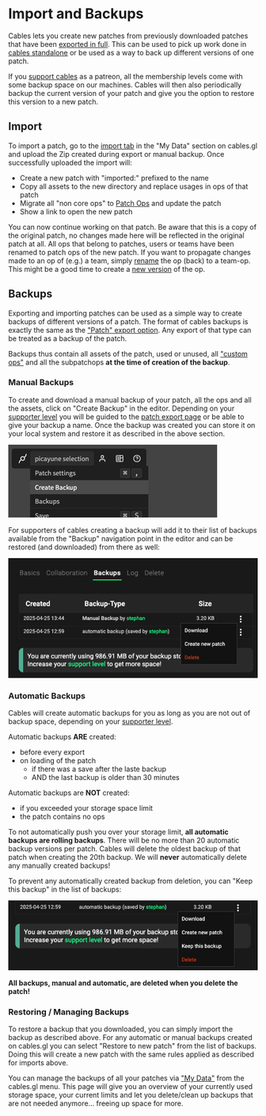 # Import and Backups

Cables lets you create new patches from previously downloaded patches that have been [exported in full](../dev_embed/export_standalone/export_standalone).
This can be used to pick up work done in [cables standalone](/standalone) or be used as a way to back up different versions of one patch.

If you [support cables](/support) as a patreon, all the membership levels come with some backup space on our machines. Cables will then also
periodically backup the current version of your patch and give you the option to restore this version to a new patch.

## Import

To import a patch, go to the [import tab](/mydata#import) in the "My Data" section on cables.gl and upload the Zip created during export or
manual backup. Once successfully uploaded the import will:

- Create a new patch with "imported:" prefixed to the name
- Copy all assets to the new directory and replace usages in ops of that patch
- Migrate all "non core ops" to [Patch Ops](../../5_1_permissions/3_ops/ops) and update the patch
- Show a link to open the new patch

You can now continue working on that patch. Be aware that this is a copy of the original patch, no changes made here will be reflected
in the original patch at all. All ops that belong to patches, users or teams have been renamed to patch ops of the new patch. If you
want to propagate changes made to an op of (e.g.) a team, simply [rename](../../5_writing_ops/dev_renaming/dev_renaming) the op (back) to a team-op. 
This might be a good time to create a [new version](../../5_writing_ops/dev_renaming/dev_renaming) of the op.

## Backups

Exporting and importing patches can be used as a simple way to create backups of different versions of a patch. The format of cables
backups is exactly the same as the ["Patch" export option](../dev_embed/export_standalone/export_standalone). Any export of that type can be treated as a backup of the patch.

Backups thus contain all assets of the patch, used or unused, all ["custom ops"](../../5_1_permissions/3_ops/ops) and all
the subpatchops **at the time of creation of the backup**.

### Manual Backups

To create and download a manual backup of your patch, all the ops and all the assets, click on "Create Backup" in the editor.
Depending on your [supporter level](/support) you will be guided to the [patch export page](../dev_embed/export_standalone/export_standalone)
or be able to give your backup a name. Once the backup was created you can store it on your local system and restore it
as described in the above section.

![](img/create_backup.png)

For supporters of cables creating a backup will add it to their list of backups available from the "Backup" navigation point
in the editor and can be restored (and downloaded) from there as well:

![](img/manage_backups.png)

### Automatic Backups

Cables will create automatic backups for you as long as you are not out of backup space, depending on your [supporter level](/support).

Automatic backups **ARE** created:

- before every export
- on loading of the patch
  - if there was a save after the laste backup
  - AND the last backup is older than 30 minutes

Automatic backups are **NOT** created:

- if you exceeded your storage space limit
- the patch contains no ops

To not automatically push you over your storage limit, **all automatic backups are rolling backups**. 
There will be no more than 20 automatic backup versions per patch. Cables will delete the oldest backup of that patch when creating the 20th
backup. We will **never** automatically delete any manually created backups!

To prevent any automatically created backup from deletion, you can "Keep this backup" in the list of backups:

![](img/keep_backup.png)

**All backups, manual and automatic, are deleted when you delete the patch!**

### Restoring / Managing Backups

To restore a backup that you downloaded, you can simply import the backup as described above. For any automatic or manual
backups created on cables.gl you can select "Restore to new patch" from the list of backups. Doing this will create a new
patch with the same rules applied as described for imports above.

You can manage the backups of all your patches via ["My Data"](/mydata#backups) from the cables.gl menu. This page will give you an overview
of your currently used storage space, your current limits and let you delete/clean up backups that are not needed anymore...
freeing up space for more.

